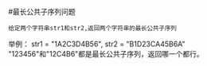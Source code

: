 #最长公共子序列问题

	给定两个字符串str1和str2,返回两个字符串的最长公共子序列
	
举例：
	str1 = "1A2C3D4B56", str2 = "B1D23CA45B6A"
	"123456"和"12C4B6"都是最长公共子序列，返回哪一个都行。